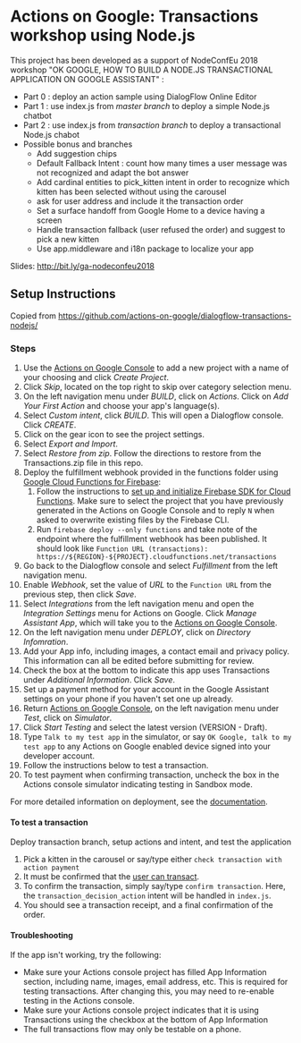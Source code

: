 # Actions on Google: Transactions workshop using Node.js

This project has been developed as a support of NodeConfEu 2018 workshop "OK GOOGLE, HOW TO BUILD A NODE.JS TRANSACTIONAL APPLICATION ON GOOGLE ASSISTANT" :
- Part 0 : deploy an action sample using DialogFlow Online Editor
- Part 1 : use index.js from *master branch* to deploy a simple Node.js chatbot 
- Part 2 : use index.js from *transaction branch* to deploy a transactional Node.js chabot
- Possible bonus and branches
   - Add suggestion chips
   - Default Fallback Intent : count how many times a user message was not recognized and adapt the bot answer
   - Add cardinal entities to pick_kitten intent in order to recognize which kitten has been selected without using the carousel
   - ask for user address and include it the transaction order
   - Set a surface handoff from Google Home to a device having a screen
   - Handle transaction fallback (user refused the order) and suggest to pick a new kitten
   - Use app.middleware and i18n package to localize your app

Slides: http://bit.ly/ga-nodeconfeu2018 


## Setup Instructions

Copied from https://github.com/actions-on-google/dialogflow-transactions-nodejs/

### Steps
1. Use the [Actions on Google Console](https://console.actions.google.com) to add a new project with a name of your choosing and click *Create Project*.
1. Click *Skip*, located on the top right to skip over category selection menu.
1. On the left navigation menu under *BUILD*, click on *Actions*. Click on *Add Your First Action* and choose your app's language(s).
1. Select *Custom intent*, click *BUILD*. This will open a Dialogflow console. Click *CREATE*.
1. Click on the gear icon to see the project settings.
1. Select *Export and Import*.
1. Select *Restore from zip*. Follow the directions to restore from the Transactions.zip file in this repo.
1. Deploy the fulfillment webhook provided in the functions folder using [Google Cloud Functions for Firebase](https://firebase.google.com/docs/functions/):
   1. Follow the instructions to [set up and initialize Firebase SDK for Cloud Functions](https://firebase.google.com/docs/functions/get-started#set_up_and_initialize_functions_sdk). Make sure to select the project that you have previously generated in the Actions on Google Console and to reply `N` when asked to overwrite existing files by the Firebase CLI.
   1. Run `firebase deploy --only functions` and take note of the endpoint where the fulfillment webhook has been published. It should look like `Function URL (transactions): https://${REGION}-${PROJECT}.cloudfunctions.net/transactions`
1. Go back to the Dialogflow console and select *Fulfillment* from the left navigation menu.
1. Enable *Webhook*, set the value of *URL* to the `Function URL` from the previous step, then click *Save*.
1. Select *Integrations* from the left navigation menu and open the *Integration Settings* menu for Actions on Google. Click *Manage Assistant App*, which will take you to the [Actions on Google Console](https://console.actions.google.com).
1. On the left navigation menu under *DEPLOY*, click on *Directory Infomration*.
1. Add your App info, including images, a contact email and privacy policy. This information can all be edited before submitting for review.
1. Check the box at the bottom to indicate this app uses Transactions under *Additional Information*. Click *Save*.
1. Set up a payment method for your account in the Google Assistant settings on your phone if you haven't set one up already.
1. Return [Actions on Google Console](https://console.actions.google.com), on the left navigation menu under *Test*, click on *Simulator*.
1. Click *Start Testing* and select the latest version (VERSION - Draft).
1. Type `Talk to my test app` in the simulator, or say `OK Google, talk to my test app` to any Actions on Google enabled device signed into your developer account.
1. Follow the instructions below to test a transaction.
1. To test payment when confirming transaction, uncheck the box in the Actions console simulator indicating testing in Sandbox mode.

For more detailed information on deployment, see the [documentation](https://developers.google.com/actions/dialogflow/deploy-fulfillment).

#### To test a transaction

Deploy transaction branch, setup actions and intent, and test the application
1. Pick a kitten in the carousel or say/type either  `check transaction with action payment`
2. It must be confirmed that the [user can transact](https://developers.google.com/actions/transactions/dev-guide#check_for_transaction_requirements).
3. To confirm the transaction, simply say/type `confirm transaction`. Here, the
`transaction_decision_action` intent will be handled in `index.js`.
4. You should see a transaction receipt, and a final confirmation of the order.

#### Troubleshooting

If the app isn't working, try the following:
* Make sure your Actions console project has filled App Information section, including name, images, email address, etc. This is required for testing transactions. After changing this, you may need to re-enable testing in the Actions console.
* Make sure your Actions console project indicates that it is using Transactions using the checkbox at the bottom of App Information
* The full transactions flow may only be testable on a phone.
